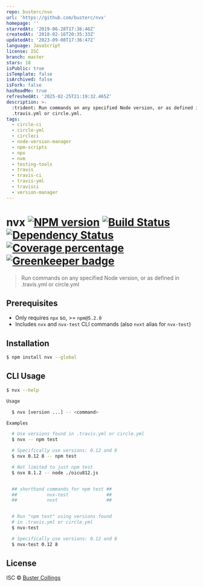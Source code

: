 ```yaml
---
repo: busterc/nvx
url: 'https://github.com/busterc/nvx'
homepage: ''
starredAt: '2019-06-28T17:36:46Z'
createdAt: '2018-02-16T20:35:33Z'
updatedAt: '2023-09-08T17:36:47Z'
language: JavaScript
license: ISC
branch: master
stars: 18
isPublic: true
isTemplate: false
isArchived: false
isFork: false
hasReadMe: true
refreshedAt: '2025-02-25T21:19:32.465Z'
description: >-
  :trident: Run commands on any specified Node version, or as defined in
  .travis.yml or circle.yml.
tags:
  - circle-ci
  - circle-yml
  - circleci
  - node-version-manager
  - npm-scripts
  - npx
  - nvm
  - testing-tools
  - travis
  - travis-ci
  - travis-yml
  - travisci
  - version-manager
---
```


# nvx [![NPM version][npm-image]][npm-url] [![Build Status][travis-image]][travis-url] [![Dependency Status][daviddm-image]][daviddm-url] [![Coverage percentage][coveralls-image]][coveralls-url] [![Greenkeeper badge][greenkeeper-image]][greenkeeper-url]

> Run commands on any specified Node version, or as defined in .travis.yml or circle.yml

## Prerequisites

- Only requires `npx` so, >= `npm@5.2.0`
- Includes `nvx` and `nvx-test` CLI commands (also `nvxt` alias for `nvx-test`)

## Installation

```sh
$ npm install nvx --global
```

## CLI Usage

```sh
$ nvx --help

Usage

  $ nvx [version ...] -- <command>

Examples

  # Use versions found in .travis.yml or circle.yml
  $ nvx -- npm test

  # Specifically use versions: 0.12 and 8
  $ nvx 0.12 8 -- npm test

  # Not limited to just npm test
  $ nvx 8.1.2 -- node ./oicu812.js


  ## shorthand commands for npm test ##
  ##           nvx-test              ##
  ##           nvxt                  ##


  # Run "npm test" using versions found
  # in .travis.yml or circle.yml
  $ nvx-test

  # Specifically use versions: 0.12 and 8
  $ nvx-test 0.12 8
```

## License

ISC © [Buster Collings](https://about.me/buster)

[npm-image]: https://badge.fury.io/js/nvx.svg
[npm-url]: https://npmjs.org/package/nvx
[travis-image]: https://travis-ci.org/busterc/nvx.svg?branch=master
[travis-url]: https://travis-ci.org/busterc/nvx
[daviddm-image]: https://david-dm.org/busterc/nvx.svg?theme=shields.io
[daviddm-url]: https://david-dm.org/busterc/nvx
[coveralls-image]: https://coveralls.io/repos/busterc/nvx/badge.svg
[coveralls-url]: https://coveralls.io/r/busterc/nvx
[greenkeeper-image]: https://badges.greenkeeper.io/busterc/nvx.svg
[greenkeeper-url]: https://greenkeeper.io/
